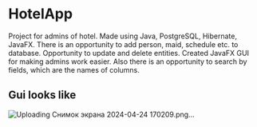 # HotelApp
Project for admins of hotel. Made using Java, PostgreSQL, Hibernate, JavaFX. There is an opportunity to add person, maid, schedule etc. to database. Opportunity to update and delete entities. Created JavaFX GUI 
for making admins work easier. Also there is an opportunity to search by fields, which are the names of columns. 
## Gui looks like
![Uploading Снимок экрана 2024-04-24 170209.png…]()
